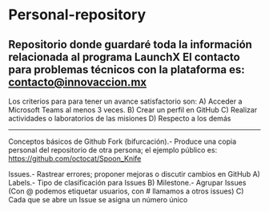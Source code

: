 # Personal-repository
Repositorio donde guardaré toda la información relacionada al programa LaunchX
El contacto para problemas técnicos con la plataforma es: contacto@innovaccion.mx
---------------------------------------------------------------------------------------------

Los criterios para para tener un avance satisfactorio son:
        A) Acceder a Microsoft Teams al menos 3 veces.
        B) Crear un perfil en GitHub
        C) Realizar actividades o laboratorios de las misiones
        D) Respecto a los demás
        
---------------------------------------------------------------------------------------------

Conceptos básicos de Github
Fork (bifurcación).- Produce una copia personal del repositorio de otra persona; el ejemplo público es: https://github.com/octocat/Spoon_Knife

Issues.- Rastrear errores; proponer mejoras o discutir cambios en GitHub
        A) Labels.- Tipo de clasificación para Issues
        B) Milestone.- Agrupar Issues (Con @ podemos etiquetar usuarios, con # llamamos a otros issues)
        C) Cada que se abre un Issue se asigna un número único
